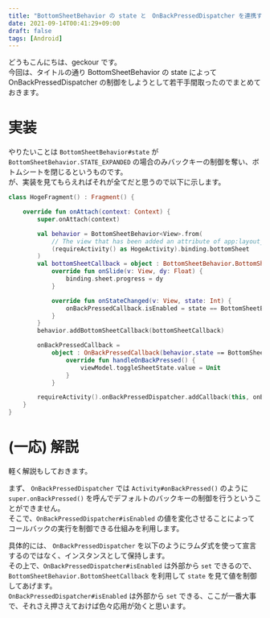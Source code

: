 ```yaml
---
title: "BottomSheetBehavior の state と　OnBackPressedDispatcher を連携する"
date: 2021-09-14T00:41:29+09:00
draft: false
tags: [Android]
---
```


どうもこんにちは、geckour です。  
今回は、タイトルの通り BottomSheetBehavior の state によって OnBackPressedDispatcher の制御をしようとして若干手間取ったのでまとめておきます。

# 実装

やりたいことは `BottomSheetBehavior#state` が `BottomSheetBehavior.STATE_EXPANDED` の場合のみバックキーの制御を奪い、ボトムシートを閉じるというものです。  
が、実装を見てもらえればそれが全てだと思うので以下に示します。

```kotlin
class HogeFragment() : Fragment() {

    override fun onAttach(context: Context) {
        super.onAttach(context)

        val behavior = BottomSheetBehavior<View>.from(
            // The view that has been added an attribute of app:layout_behavior="com.google.android.material.bottomsheet.BottomSheetBehavior"
            (requireActivity() as HogeActivity).binding.bottomSheet
        )
        val bottomSheetCallback = object : BottomSheetBehavior.BottomSheetCallback() {
            override fun onSlide(v: View, dy: Float) {
                binding.sheet.progress = dy
            }

            override fun onStateChanged(v: View, state: Int) {
                onBackPressedCallback.isEnabled = state == BottomSheetBehavior.STATE_EXPANDED
            }
        }
        behavior.addBottomSheetCallback(bottomSheetCallback)

        onBackPressedCallback =
            object : OnBackPressedCallback(behavior.state == BottomSheetBehavior.STATE_EXPANDED) {
                override fun handleOnBackPressed() {
                    viewModel.toggleSheetState.value = Unit
                }
            }

        requireActivity().onBackPressedDispatcher.addCallback(this, onBackPressedCallback)
    }
}
```

# (一応) 解説

軽く解説もしておきます。

まず、 `OnBackPressedDispatcher` では `Activity#onBackPressed()` のように `super.onBackPressed()` を呼んでデフォルトのバックキーの制御を行うということができません。  
そこで、`OnBackPressedDispatcher#isEnabled` の値を変化させることによってコールバックの実行を制御できる仕組みを利用します。

具体的には、 `OnBackPressedDispatcher` を以下のようにラムダ式を使って宣言するのではなく、インスタンスとして保持します。  
その上で、`OnBackPressedDispatcher#isEnabled` は外部から `set` できるので、`BottomSheetBehavior.BottomSheetCallback` を利用して `state` を見て値を制御してあげます。  
`OnBackPressedDispatcher#isEnabled` は外部から `set` できる、ここが一番大事で、それさえ押さえておけば色々応用が効くと思います。
